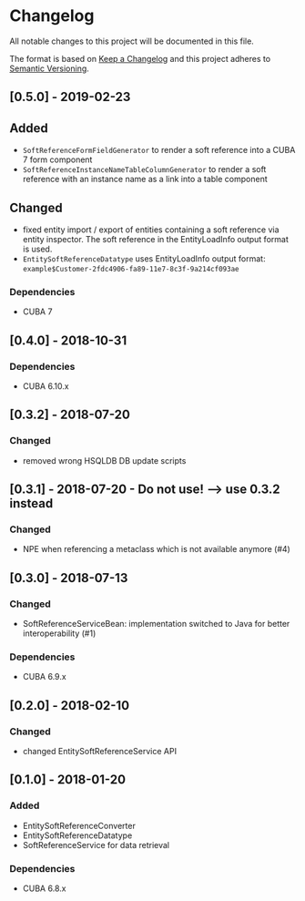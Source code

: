 # Changelog
All notable changes to this project will be documented in this file.

The format is based on [Keep a Changelog](http://keepachangelog.com/en/1.0.0/)
and this project adheres to [Semantic Versioning](http://semver.org/spec/v2.0.0.html).

## [0.5.0] - 2019-02-23

## Added
- `SoftReferenceFormFieldGenerator` to render a soft reference into a CUBA 7 form component
- `SoftReferenceInstanceNameTableColumnGenerator` to render a soft reference with an instance name as a link into a table component

## Changed
- fixed entity import / export of entities containing a soft reference via entity inspector. The soft reference in the EntityLoadInfo output format is used.
- `EntitySoftReferenceDatatype` uses EntityLoadInfo output format: `example$Customer-2fdc4906-fa89-11e7-8c3f-9a214cf093ae`

### Dependencies
- CUBA 7

## [0.4.0] - 2018-10-31

### Dependencies
- CUBA 6.10.x

## [0.3.2] - 2018-07-20

### Changed
- removed wrong HSQLDB DB update scripts

## [0.3.1] - 2018-07-20 - Do not use! --> use 0.3.2 instead

### Changed
- NPE when referencing a metaclass which is not available anymore (#4)

## [0.3.0] - 2018-07-13

### Changed
- SoftReferenceServiceBean: implementation switched to Java for better interoperability (#1)

### Dependencies
- CUBA 6.9.x

## [0.2.0] - 2018-02-10

### Changed
- changed EntitySoftReferenceService API


## [0.1.0] - 2018-01-20

### Added
- EntitySoftReferenceConverter
- EntitySoftReferenceDatatype
- SoftReferenceService for data retrieval


### Dependencies
- CUBA 6.8.x

